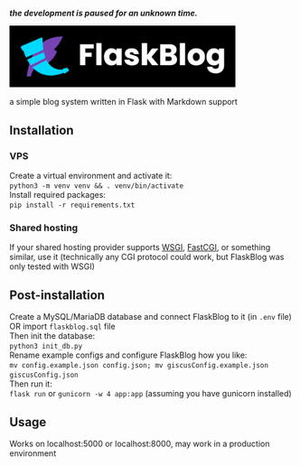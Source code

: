 _**the development is paused for an unknown time.**_

<img alt="FlaskBlog logo" src="./static/img/flb_logo_full_w.png" width="400">

a simple blog system written in Flask with Markdown support

## Installation
### VPS
Create a virtual environment and activate it:  
```python3 -m venv venv && . venv/bin/activate```  
Install required packages:  
```pip install -r requirements.txt```  
### Shared hosting
If your shared hosting provider supports [WSGI](https://w.wiki/_vTN2), [FastCGI](https://w.wiki/9EeQ), or something similar, use it (technically any CGI protocol could work, but FlaskBlog was only tested with WSGI)

## Post-installation
Create a MySQL/MariaDB database and connect FlaskBlog to it (in `.env` file) OR import `flaskblog.sql` file  
Then init the database:  
```python3 init_db.py```  
Rename example configs and configure FlaskBlog how you like:  
```mv config.example.json config.json; mv giscusConfig.example.json giscusConfig.json```  
Then run it:  
`flask run` or `gunicorn -w 4 app:app` (assuming you have gunicorn installed)  

## Usage
Works on localhost:5000 or localhost:8000, may work in a production environment